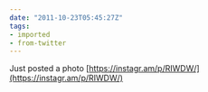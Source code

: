 ```yaml
---
date: "2011-10-23T05:45:27Z"
tags:
- imported
- from-twitter
---
```

Just posted a photo [https://instagr.am/p/RIWDW/](https://instagr.am/p/RIWDW/)
